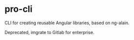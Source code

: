 # pro-cli
CLI for creating reusable Angular libraries, based on ng-alain.

Deprecated, imgrate to Gitlab for enterprise.
